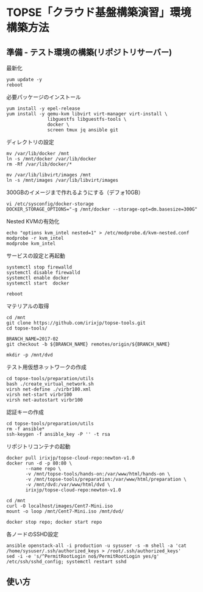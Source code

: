 TOPSE「クラウド基盤構築演習」環境構築方法
=========

準備 - テスト環境の構築(リポジトリサーバー)
------------

最新化
```
yum update -y
reboot
```

必要パッケージのインストール
```
yum install -y epel-release
yum install -y qemu-kvm libvirt virt-manager virt-install \
               libguestfs libguestfs-tools \
               docker \
               screen tmux jq ansible git
```

ディレクトリの設定
```
mv /var/lib/docker /mnt
ln -s /mnt/docker /var/lib/docker
rm -Rf /var/lib/docker/*

mv /var/lib/libvirt/images /mnt
ln -s /mnt/images /var/lib/libvirt/images
```

300GBのイメージまで作れるようにする（デフォ10GB）
```
vi /etc/sysconfig/docker-storage
DOCKER_STORAGE_OPTIONS="-g /mnt/docker --storage-opt=dm.basesize=300G"
```

Nested KVMの有効化
```
echo "options kvm_intel nested=1" > /etc/modprobe.d/kvm-nested.conf
modprobe -r kvm_intel
modprobe kvm_intel
```

サービスの設定と再起動
```
systemctl stop firewalld
systemctl disable firewalld
systemctl enable docker
systemctl start  docker

reboot
```

マテリアルの取得
```
cd /mnt
git clone https://github.com/irixjp/topse-tools.git
cd topse-tools/

BRANCH_NAME=2017-02
git checkout -b ${BRANCH_NAME} remotes/origin/${BRANCH_NAME}

mkdir -p /mnt/dvd
```

テスト用仮想ネットワークの作成
```
cd topse-tools/preparation/utils
bash ./create_virtual_network.sh
virsh net-define ./virbr100.xml
virsh net-start virbr100
virsh net-autostart virbr100
```

認証キーの作成
```
cd topse-tools/preparation/utils
rm -f ansible*
ssh-keygen -f ansible_key -P '' -t rsa
```

リポジトリコンテナの起動
```
docker pull irixjp/topse-cloud-repo:newton-v1.0
docker run -d -p 80:80 \
       --name repo \
       -v /mnt/topse-tools/hands-on:/var/www/html/hands-on \
       -v /mnt/topse-tools/preparation:/var/www/html/preparation \
       -v /mnt/dvd:/var/www/html/dvd \
       irixjp/topse-cloud-repo:newton-v1.0

cd /mnt
curl -O localhost/images/Cent7-Mini.iso
mount -o loop /mnt/Cent7-Mini.iso /mnt/dvd/

docker stop repo; docker start repo
```

各ノードのSSHD設定
```
ansible openstack-all -i production -u sysuser -s -m shell -a 'cat /home/sysuser/.ssh/authorized_keys > /root/.ssh/authorized_keys'
sed -i -e 's/^PermitRootLogin no$/PermitRootLogin yes/g' /etc/ssh/sshd_config; systemctl restart sshd
```

使い方
------------

